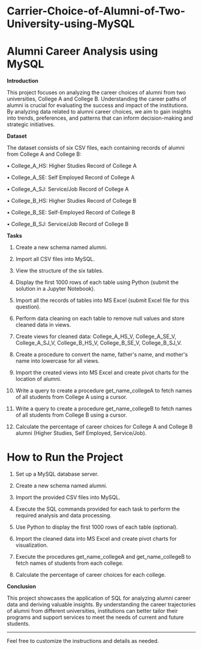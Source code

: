 # Carrier-Choice-of-Alumni-of-Two-University-using-MySQL


# Alumni Career Analysis using MySQL

**Introduction**

This project focuses on analyzing the career choices of alumni from two universities, College A and College B. Understanding the career paths of alumni is crucial for evaluating the success and impact of the institutions. By analyzing data related to alumni career choices, we aim to gain insights into trends, preferences, and patterns that can inform decision-making and strategic initiatives.


**Dataset**

The dataset consists of six CSV files, each containing records of alumni from College A and College B:

•	College_A_HS: Higher Studies Record of College A

•	College_A_SE: Self Employed Record of College A

•	College_A_SJ: Service/Job Record of College A

•	College_B_HS: Higher Studies Record of College B

•	College_B_SE: Self-Employed Record of College B

•	College_B_SJ: Service/Job Record of College B


**Tasks**

1.	Create a new schema named alumni.

2.	Import all CSV files into MySQL.

3.	View the structure of the six tables.

4.	Display the first 1000 rows of each table using Python (submit the solution in a Jupyter Notebook).

5.	Import all the records of tables into MS Excel (submit Excel file for this question).

6.	Perform data cleaning on each table to remove null values and store cleaned data in views.

7.	Create views for cleaned data: College_A_HS_V, College_A_SE_V, College_A_SJ_V, College_B_HS_V, College_B_SE_V, College_B_SJ_V.

8.	Create a procedure to convert the name, father's name, and mother's name into lowercase for all views.

9.	Import the created views into MS Excel and create pivot charts for the location of alumni.

10.	Write a query to create a procedure get_name_collegeA to fetch names of all students from College A using a cursor.

11.	Write a query to create a procedure get_name_collegeB to fetch names of all students from College B using a cursor.

12.	Calculate the percentage of career choices for College A and College B alumni (Higher Studies, Self Employed, Service/Job).

    
# **How to Run the Project**

1.	Set up a MySQL database server.

2.	Create a new schema named alumni.


3.	Import the provided CSV files into MySQL.


4.	Execute the SQL commands provided for each task to perform the required analysis and data processing.

5.	Use Python to display the first 1000 rows of each table (optional).


6.	Import the cleaned data into MS Excel and create pivot charts for visualization.

7.	Execute the procedures get_name_collegeA and get_name_collegeB to fetch names of students from each college.

8.	Calculate the percentage of career choices for each college.


**Conclusion**

This project showcases the application of SQL for analyzing alumni career data and deriving valuable insights. By understanding the career trajectories of alumni from different universities, institutions can better tailor their programs and support services to meet the needs of current and future students.

________________________________________

Feel free to customize the instructions and details as needed.
